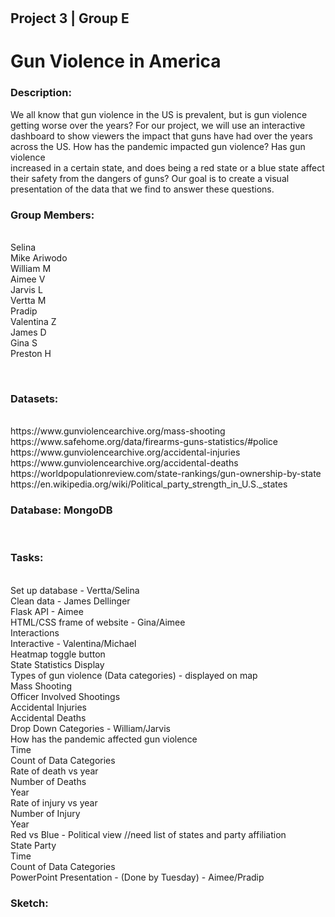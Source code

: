 #   <h2>  Project 3 | Group E </h2>
<h1>Gun Violence in America</h1>


<p>
<h3> Description:</h3>  
We all know that gun violence in the US is prevalent, but is gun violence getting worse over the years? For our project, we will use an interactive  <br> dashboard to show viewers the impact that guns have had over the years across the US. How has the pandemic impacted gun violence? Has gun violence <br>  increased in a certain state, and does being a red state or a blue state affect their safety from the dangers of guns? Our goal is to create a visual <br> presentation of the data that we find to answer these questions. 
<p>
<h3> Group Members:</h3> <br>
Selina<br>
Mike Ariwodo<br>
William M<br>
Aimee V<br>
Jarvis L<br>
Vertta M<br>
Pradip<br>
Valentina Z<br>
James D<br>
Gina S<br>
Preston H<br>
<p>
  <br>
  
<h3>Datasets:</h3>  <br> 
https://www.gunviolencearchive.org/mass-shooting  <br>
 https://www.safehome.org/data/firearms-guns-statistics/#police  <br>
https://www.gunviolencearchive.org/accidental-injuries <br>
https://www.gunviolencearchive.org/accidental-deaths <br>
https://worldpopulationreview.com/state-rankings/gun-ownership-by-state  <br>
https://en.wikipedia.org/wiki/Political_party_strength_in_U.S._states  <br>
<p>
<h3> Database: MongoDB  </h3> <br>

<p>
<h3> Tasks:  </h3><br>
Set up database - Vertta/Selina   <br>
Clean data - James Dellinger    <br>
Flask API - Aimee    <br>
HTML/CSS frame of website - Gina/Aimee   <br>
Interactions   <br>
Interactive - Valentina/Michael   <br>
Heatmap toggle button   <br>
State Statistics Display   <br>
Types of gun violence (Data categories) - displayed on map   <br>
Mass Shooting   <br>
Officer Involved Shootings  <br>
Accidental Injuries   <br>
Accidental Deaths    <br>
Drop Down Categories - William/Jarvis    <br>
How has the pandemic affected gun violence   <br>
Time   <br>
Count of Data Categories    <br>
Rate of death vs year   <br>
Number of Deaths    <br>
Year    <br>
Rate of injury vs year   <br>
Number of Injury   <br>
Year   <br>
Red vs Blue - Political view //need list of states and party affiliation  <br>
State Party  <br>
Time  <br>
Count of Data Categories  <br>
PowerPoint Presentation - (Done by Tuesday) - Aimee/Pradip   <br>
 
<p>

<h3>Sketch: </h3>  <br>

